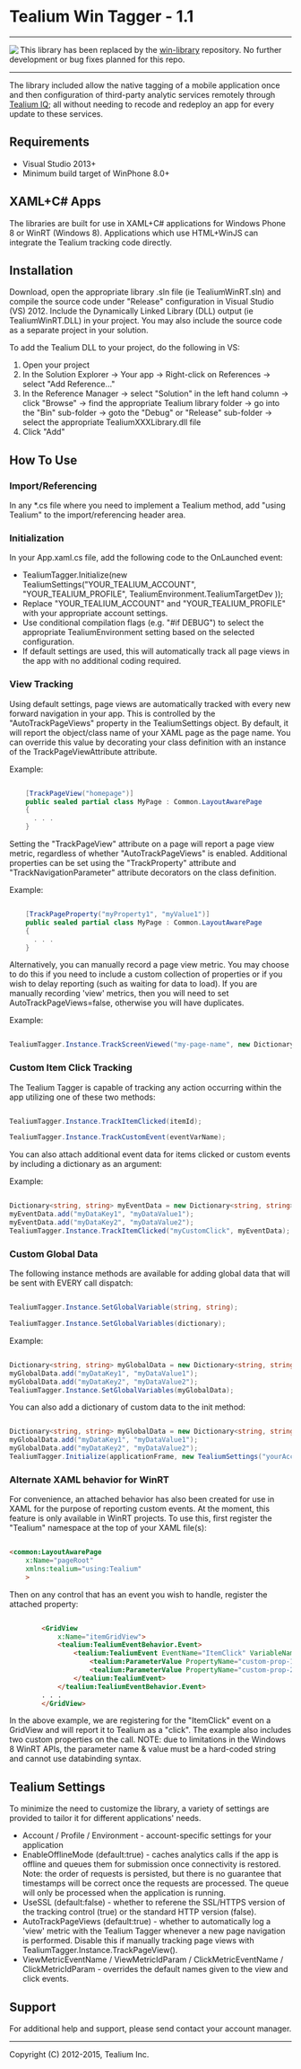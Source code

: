 Tealium Win Tagger - 1.1
========================

**********************
<img align="left" src="https://res.cloudinary.com/dfpz40r7j/image/upload/v1479312678/warning-icon-60_yd8bwd.png"> This library has been replaced by the [win-library](https://github.com/tealium/tealium-ios) repository. No further development or bug fixes planned for this repo.
**********************

The library included allow the native tagging of a mobile application once and then configuration of third-party analytic services remotely through [Tealium IQ](http://tealium.com/products/enterprise-tag-management/); all without needing to recode and redeploy an app for every update to these services. 


Requirements
--------------------
- Visual Studio 2013+
- Minimum build target of WinPhone 8.0+


XAML+C# Apps
------------

The libraries are built for use in XAML+C# applications for Windows Phone 8 or WinRT (Windows 8).  Applications which use 
HTML+WinJS can integrate the Tealium tracking code directly.

Installation
------------
Download, open the appropriate library .sln file (ie TealiumWinRT.sln) and compile the source code under "Release" configuration in Visual Studio (VS) 2012. Include the Dynamically Linked Library (DLL) output (ie TealiumWinRT.DLL) in your project.  You may also include the source code as a separate project in your solution.

To add the Tealium DLL to your project, do the following in VS:

  1. Open your project
  2. In the Solution Explorer -> Your app -> Right-click on References -> select "Add Reference..."
  3. In the Reference Manager -> select "Solution" in the left hand column -> click "Browse" -> find the appropriate Tealium library folder -> go into the "Bin" sub-folder -> goto the "Debug" or "Release" sub-folder -> select the appropriate TealiumXXXLibrary.dll file
  4. Click "Add"


How To Use
----------------------------------

### Import/Referencing

In any *.cs file where you need to implement a Tealium method, add "using Tealium" to the import/referencing header area.

### Initialization

In your App.xaml.cs file, add the following code to the OnLaunched event:

 - TealiumTagger.Initialize(new TealiumSettings("YOUR_TEALIUM_ACCOUNT", "YOUR_TEALIUM_PROFILE", TealiumEnvironment.TealiumTargetDev ));
 - Replace "YOUR_TEALIUM_ACCOUNT" and "YOUR_TEALIUM_PROFILE" with your appropriate account settings.
 - Use conditional compilation flags (e.g. "#if DEBUG") to select the appropriate TealiumEnvironment setting based on the selected configuration.
 - If default settings are used, this will automatically track all page views in the
app with no additional coding required.

### View Tracking

Using default settings, page views are automatically tracked with every new forward
navigation in your app.  This is controlled by the "AutoTrackPageViews" property in
the TealiumSettings object.  By default, it will report the object/class name of your XAML
page as the page name.  You can override this value by decorating your class definition
with an instance of the TrackPageViewAttribute attribute.

Example:

```csharp

    [TrackPageView("homepage")]
    public sealed partial class MyPage : Common.LayoutAwarePage
    {
      . . .
    }

```

Setting the "TrackPageView" attribute on a page will report a page view metric,
regardless of whether "AutoTrackPageViews" is enabled.
Additional properties can be set using the "TrackProperty" attribute and
"TrackNavigationParameter" attribute decorators on the class definition.

Example:

```csharp

    [TrackPageProperty("myProperty1", "myValue1")]
    public sealed partial class MyPage : Common.LayoutAwarePage
    {
      . . .
    }

```


Alternatively, you can manually record a page view metric.  You may choose to do this if 
you need to include a custom collection of properties or if you wish to delay reporting
(such as waiting for data to load).  If you are manually recording 'view' metrics, then
you will need to set AutoTrackPageViews=false, otherwise you will have duplicates.

Example:

```csharp

TealiumTagger.Instance.TrackScreenViewed("my-page-name", new Dictionary<string, string>() { { "custom-prop-1", "value-1" }, { "custom-prop-2", someObject.SomeValue } });

```


### Custom Item Click Tracking

The Tealium Tagger is capable of tracking any action occurring within the app utilizing 
one of these two methods:

```csharp

TealiumTagger.Instance.TrackItemClicked(itemId);

TealiumTagger.Instance.TrackCustomEvent(eventVarName);

```

You can also attach additional event data for items clicked or custom events by including a dictionary as an argument:

Example:

```csharp

Dictionary<string, string> myEventData = new Dictionary<string, string>();
myEventData.add("myDataKey1", "myDataValue1");
myEventData.add("myDataKey2", "myDataValue2");
TealiumTagger.Instance.TrackItemClicked("myCustomClick", myEventData);


```

### Custom Global Data

The following instance methods are available for adding global data that will be sent with EVERY call dispatch:

```csharp

TealiumTagger.Instance.SetGlobalVariable(string, string);

TealiumTagger.Instance.SetGlobalVariables(dictionary);

```

Example:

```csharp

Dictionary<string, string> myGlobalData = new Dictionary<string, string>();
myGlobalData.add("myDataKey1", "myDataValue1");
myGlobalData.add("myDataKey2", "myDataValue2");
TealiumTagger.Instance.SetGlobalVariables(myGlobalData);


```

You can also add a dictionary of custom data to the init method:

```csharp

Dictionary<string, string> myGlobalData = new Dictionary<string, string>();
myGlobalData.add("myDataKey1", "myDataValue1");
myGlobalData.add("myDataKey2", "myDataValue2");
TealiumTagger.Initialize(applicationFrame, new TealiumSettings("yourAccountName", "yourProfileName", "targetEnvironment", myGlobalData);


```

### Alternate XAML behavior for WinRT 
For convenience, an attached behavior has also been created for use in XAML for the
purpose of reporting custom events.  At the moment, this feature is only available in WinRT projects.
To use this, first register the "Tealium" namespace at the top of your XAML file(s):

```html

<common:LayoutAwarePage
    x:Name="pageRoot"
    xmlns:tealium="using:Tealium"
    >

````

Then on any control that has an event you wish to handle, register the attached property:

```html

        <GridView
            x:Name="itemGridView">
            <tealium:TealiumEventBehavior.Event>
                <tealium:TealiumEvent EventName="ItemClick" VariableName="click">
                    <tealium:ParameterValue PropertyName="custom-prop-1" PropertyValue="value-1" />
                    <tealium:ParameterValue PropertyName="custom-prop-2" PropertyValue="value-2" />
                </tealium:TealiumEvent>
            </tealium:TealiumEventBehavior.Event>
        . . .
        </GridView>

```

In the above example, we are registering for the "ItemClick" event on a GridView and will
report it to Tealium as a "click".  The example also includes two custom properties on
the call.  NOTE: due to limitations in the Windows 8 WinRT APIs, the parameter name & value
must be a hard-coded string and cannot use databinding syntax.


Tealium Settings
----------------

To minimize the need to customize the library, a variety of settings are provided to
tailor it for different applications' needs.

 - Account / Profile / Environment - account-specific settings for your application
 - EnableOfflineMode (default:true) - caches analytics calls if the app is offline and
queues them for submission once connectivity is restored.  Note: the order of requests
is persisted, but there is no guarantee that timestamps will be correct once the
requests are processed.  The queue will only be processed when the application is
running.
 - UseSSL (default:false) - whether to referene the SSL/HTTPS version of the tracking
control (true) or the standard HTTP version (false).
 - AutoTrackPageViews (default:true) - whether to automatically log a 'view' metric with 
the Tealium Tagger whenever a new page navigation is performed.  Disable this if manually
tracking page views with TealiumTagger.Instance.TrackPageView().
 - ViewMetricEventName / ViewMetricIdParam / ClickMetricEventName / ClickMetricIdParam - 
overrides the default names given to the view and click events.

Support
-------

For additional help and support, please send contact your account manager.


--------------------------------------------------------
Copyright (C) 2012-2015, Tealium Inc.
